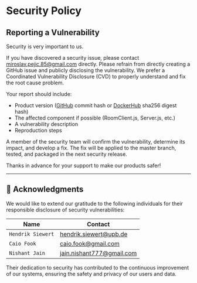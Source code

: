 # Security Policy

## Reporting a Vulnerability

Security is very important to us.

If you have discovered a security issue, please contact miroslav.pejic.85@gmail.com directly. Please refrain from directly creating a GitHub issue and publicly disclosing the vulnerability.
We prefer a Coordinated Vulnerability Disclosure (CVD) to properly understand and fix the root cause problem.

Your report should include:

-   Product version ([GitHub](https://github.com/miroslavpejic85/mirotalksfu/commits/main) commit hash or [DockerHub](https://hub.docker.com/r/mirotalk/sfu) sha256 digest hash)
-   The affected component if possible (RoomClient.js, Server.js, etc.)
-   A vulnerability description
-   Reproduction steps

A member of the security team will confirm the vulnerability, determine its impact, and develop a fix.
The fix will be applied to the master branch, tested, and packaged in the next security release.

Thanks in advance for your support to make our products safer!

---

## 🙏 Acknowledgments

We would like to extend our gratitude to the following individuals for their responsible disclosure of security vulnerabilities:

| Name              | Contact                   |
| ----------------- | ------------------------- |
| `Hendrik Siewert` | hendrik.siewert@upb.de    |
| `Caio Fook`       | caio.fook@gmail.com       |
| `Nishant Jain`    | jain.nishant777@gmail.com |

Their dedication to security has contributed to the continuous improvement of our systems, ensuring the safety and privacy of our users and data.
